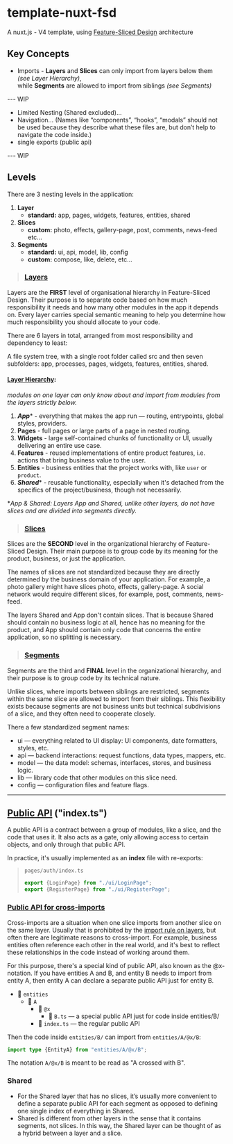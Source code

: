 # template-nuxt-fsd

A nuxt.js - V4 template, using [Feature-Sliced Design](https://feature-sliced.design/) architecture

## Key Concepts

- Imports - **Layers** and **Slices** can only import from layers below them _(see Layer Hierarchy)_, <br>
  while **Segments** are allowed to import from siblings _(see Segments)_

--- WIP

- Limited Nesting (Shared excluded)...
- Navigation... (Names like “components”, “hooks”, “modals” should not be used because they describe what these files
  are, but don’t help to navigate the code inside.)
- single exports (public api)

--- WIP

## Levels

There are 3 nesting levels in the application:

1. **Layer**
    - **standard:** app, pages, widgets, features, entities, shared
2. **Slices**
    - **custom:** photo, effects, gallery-page, post, comments, news-feed etc...
3. **Segments**
    - **standard:** ui, api, model, lib, config
    - **custom:** compose, like, delete, etc...

> ### [Layers](https://feature-sliced.design/docs/reference/layers)

Layers are the **FIRST** level of organisational hierarchy in Feature-Sliced Design. Their purpose is to separate code
based
on how much responsibility it needs and how many other modules in the app it depends on. Every layer carries special
semantic meaning to help you determine how much responsibility you should allocate to your code.

There are 6 layers in total, arranged from most responsibility and dependency to least:

A file system tree, with a single root folder called src and then seven subfolders: app, processes, pages, widgets,
features, entities, shared.

#### [Layer Hierarchy](https://feature-sliced.design/docs/get-started/overview#concepts):

_modules on one layer can only know about and import from modules from the layers strictly below._

1. **_App_*** - everything that makes the app run — routing, entrypoints, global styles, providers.
2. **Pages** - full pages or large parts of a page in nested routing.
3. **Widgets** - large self-contained chunks of functionality or UI, usually delivering an entire use case.
4. **Features** - reused implementations of entire product features, i.e. actions that bring business value to the user.
5. **Entities** - business entities that the project works with, like `user` or `product`.
6. **_Shared_*** - reusable functionality, especially when it's detached from the specifics of the project/business,
   though not necessarily.

*_App & Shared: Layers App and Shared, unlike other layers, do not have slices and are divided into segments directly._

> ### [Slices](https://feature-sliced.design/docs/reference/slices-segments#slices)

Slices are the **SECOND** level in the organizational hierarchy of Feature-Sliced Design. Their main purpose is to group
code by its meaning for the product, business, or just the application.

The names of slices are not standardized because they are directly determined by the business domain of your
application. For example, a photo gallery might have slices photo, effects, gallery-page. A social network would require
different slices, for example, post, comments, news-feed.

The layers Shared and App don't contain slices. That is because Shared should contain no business logic at all, hence
has no meaning for the product, and App should contain only code that concerns the entire application, so no splitting
is necessary.

> ### [Segments](https://feature-sliced.design/docs/reference/slices-segments#segments)

Segments are the third and **FINAL** level in the organizational hierarchy, and their purpose is to group code by its
technical nature.

Unlike slices, where imports between siblings are restricted, segments within the same slice are allowed to import
from their siblings.
This flexibility exists because segments are not business units but technical subdivisions of a slice, and they often
need to cooperate closely.

There a few standardized segment names:

- ui — everything related to UI display: UI components, date formatters, styles, etc.
- api — backend interactions: request functions, data types, mappers, etc.
- model — the data model: schemas, interfaces, stores, and business logic.
- lib — library code that other modules on this slice need.
- config — configuration files and feature flags.

---

## [Public API](https://feature-sliced.design/docs/reference/public-api) ("index.ts")

A public API is a contract between a group of modules, like a slice, and the code that uses it. It also acts as a gate,
only allowing access to certain objects, and only through that public API.

In practice, it's usually implemented as an **index** file with re-exports:

>
>`pages/auth/index.ts`
>
>```ts 
>export {LoginPage} from "./ui/LoginPage";
>export {RegisterPage} from "./ui/RegisterPage";
>```

### [Public API for cross-imports](https://feature-sliced.design/docs/reference/public-api#public-api-for-cross-imports)

Cross-imports are a situation when one slice imports from another slice on the same layer. Usually that
is prohibited by
the [import rule on layers](https://feature-sliced.design/docs/reference/layers#import-rule-on-layers), but often there
are legitimate reasons to cross-import. For example, business entities
often
reference each other in the real world, and it's best to reflect these relationships in the code instead of working
around them.

For this purpose, there's a special kind of public API, also known as the @x-notation. If you have entities A and B, and
entity B needs to import from entity A, then entity A can declare a separate public API just for entity B.

- 📂 `entities`
    - 📂 `A`
        - 📂 `@x`
            - 📄 `B.ts` — a special public API just for code inside entities/B/
        - 📄 `index.ts` — the regular public API

Then the code inside `entities/B/` can import from `entities/A/@x/B`:

```ts
import type {EntityA} from "entities/A/@x/B";
```

The notation `A/@x/B` is meant to be read as "A crossed with B".

### Shared

- For the Shared layer that has no slices, it’s usually more convenient to define a separate public API for each segment
  as opposed to defining one single index of everything in Shared.
- Shared is different from other layers in the sense that it contains segments, not slices. In this way, the Shared
  layer can be thought of as a hybrid between a layer and a slice.